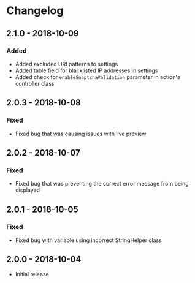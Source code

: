 # Changelog

## 2.1.0 - 2018-10-09
### Added
- Added excluded URI patterns to settings
- Added table field for blacklisted IP addresses in settings
- Added check for `enableSnaptchaValidation` parameter in action's controller class

## 2.0.3 - 2018-10-08
### Fixed
- Fixed bug that was causing issues with live preview

## 2.0.2 - 2018-10-07
### Fixed
- Fixed bug that was preventing the correct error message from being displayed

## 2.0.1 - 2018-10-05
### Fixed
- Fixed bug with variable using incorrect StringHelper class

## 2.0.0 - 2018-10-04
- Initial release